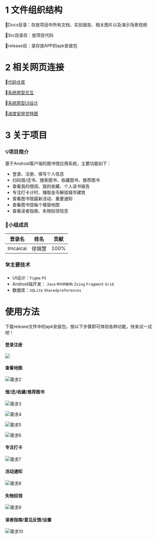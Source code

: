 #  1 文件组织结构
📌Docs目录：存放项目中所有文档、实验报告、相关图片以及演示场景视频

📌Src目录存：放项目代码

📌release目：录存放APP的apk安装包

# 2 相关网页连接
🔗[代码仓库](https://gitee.com/imcaicai/library)

🔗[系统原型交互](https://www.figma.com/proto/CGypQMhJVQD08ZIIsiDeGe/%E5%9B%BE%E4%B9%A6%E9%A6%86%E7%B3%BB%E7%BB%9F?node-id=11%3A902&scaling=scale-down&starting-point-node-id=41%3A1813)

🔗[系统原型UI设计](https://www.figma.com/file/CGypQMhJVQD08ZIIsiDeGe/%E5%9B%BE%E4%B9%A6%E9%A6%86%E7%B3%BB%E7%BB%9F?node-id=0%3A1)

🔗[进度安排甘特图](https://gantt.mindsup.cn/share/V9TE66cKp)

# 3 关于项目
### 💡项目简介
基于Android客户端的图书馆应用系统，主要功能如下：

- 登录、注册、填写个人信息
- 扫码借/还书、搜索图书、收藏图书、推荐图书
- 查看我的借阅、我的收藏、个人读书报告
- 专注打卡计时、赚取金币解锁城市建筑
- 查看图书馆最新活动、重要通知
- 查看图书馆每个楼层地图
- 查看读者指南、失物招领信息

### 👩小组成员
| 登录名   | 姓名   | 贡献 |
| -------- | ------ | ---- |
| Imcaicai | 徐锦慧 | 100% |

### 🛠主要技术
- UI设计：`Figma`  `PS`
- Android端开发： `Java`  `MVVM架构`  `Zxing`  `Fragment`  `Grid`
- 数据库：`SQLite`  `Sharedpreferences`

# 使用方法

下载release文件中的apk安装包，按以下步骤即可体验各种功能，快来试一试吧！

#### 登录注册

![](./images/需求1.png)



#### 查看地图

![需求2](./images/需求2.png)



#### 借/还/收藏/推荐图书

![需求3](./images/需求3.png)

![需求4](./images/需求4.png)

![需求5](./images/需求5.png)

![需求6](./images/需求6.png)



#### 专注打卡

![需求7](./images/需求7.png)



#### 活动通知

![需求8](./images/需求8.png)



#### 失物招领

![需求9](./images/需求9.png)



#### 读者指南/意见反馈/设置

![需求10](./images/需求10.png)

